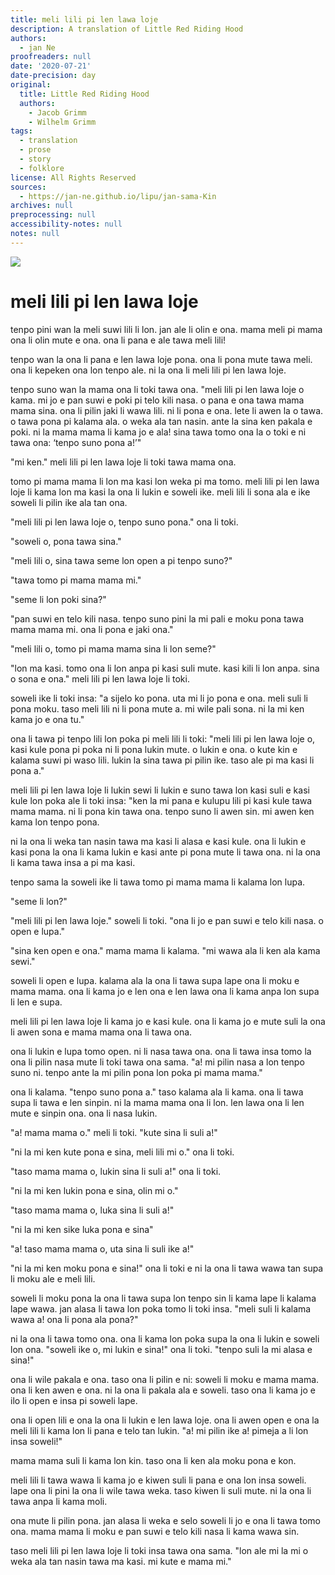 ```yaml
---
title: meli lili pi len lawa loje
description: A translation of Little Red Riding Hood
authors:
  - jan Ne
proofreaders: null
date: '2020-07-21'
date-precision: day
original:
  title: Little Red Riding Hood
  authors:
    - Jacob Grimm
    - Wilhelm Grimm
tags:
  - translation
  - prose
  - story
  - folklore
license: All Rights Reserved
sources:
  - https://jan-ne.github.io/lipu/jan-sama-Kin
archives: null
preprocessing: null
accessibility-notes: null
notes: null
---
```


![](https://jan-ne.github.io/lipu/jan-sama-Kin/meli_lili_pi_len_lawa_loje.jpg)

# meli lili pi len lawa loje

tenpo pini wan la meli suwi lili li lon. jan ale li olin e ona. mama meli pi mama ona li olin mute e ona. ona li pana e ale tawa meli lili!

tenpo wan la ona li pana e len lawa loje pona. ona li pona mute tawa meli. ona li kepeken ona lon tenpo ale. ni la ona li meli lili pi len lawa loje.

tenpo suno wan la mama ona li toki tawa ona. "meli lili pi len lawa loje o kama. mi jo e pan suwi e poki pi telo kili nasa. o pana e ona tawa mama mama sina. ona li pilin jaki li wawa lili. ni li pona e ona. lete li awen la o tawa. o tawa pona pi kalama ala. o weka ala tan nasin. ante la sina ken pakala e poki. ni la mama mama li kama jo e ala! sina tawa tomo ona la o toki e ni tawa ona: ‘tenpo suno pona a!’"

"mi ken." meli lili pi len lawa loje li toki tawa mama ona.

tomo pi mama mama li lon ma kasi lon weka pi ma tomo. meli lili pi len lawa loje li kama lon ma kasi la ona li lukin e soweli ike. meli lili li sona ala e ike soweli li pilin ike ala tan ona.

"meli lili pi len lawa loje o, tenpo suno pona." ona li toki.

"soweli o, pona tawa sina."

"meli lili o, sina tawa seme lon open a pi tenpo suno?"

"tawa tomo pi mama mama mi."

"seme li lon poki sina?"

"pan suwi en telo kili nasa. tenpo suno pini la mi pali e moku pona tawa mama mama mi. ona li pona e jaki ona."

"meli lili o, tomo pi mama mama sina li lon seme?"

"lon ma kasi. tomo ona li lon anpa pi kasi suli mute. kasi kili li lon anpa. sina o sona e ona." meli lili pi len lawa loje li toki.

soweli ike li toki insa: "a sijelo ko pona. uta mi li jo pona e ona. meli suli li pona moku. taso meli lili ni li pona mute a. mi wile pali sona. ni la mi ken kama jo e ona tu."

ona li tawa pi tenpo lili lon poka pi meli lili li toki: "meli lili pi len lawa loje o, kasi kule pona pi poka ni li pona lukin mute. o lukin e ona. o kute kin e kalama suwi pi waso lili. lukin la sina tawa pi pilin ike. taso ale pi ma kasi li pona a."

meli lili pi len lawa loje li lukin sewi li lukin e suno tawa lon kasi suli e kasi kule lon poka ale li toki insa: "ken la mi pana e kulupu lili pi kasi kule tawa mama mama. ni li pona kin tawa ona. tenpo suno li awen sin. mi awen ken kama lon tenpo pona.

ni la ona li weka tan nasin tawa ma kasi li alasa e kasi kule. ona li lukin e kasi pona la ona li kama lukin e kasi ante pi pona mute li tawa ona. ni la ona li kama tawa insa a pi ma kasi.

tenpo sama la soweli ike li tawa tomo pi mama mama li kalama lon lupa.

"seme li lon?"

"meli lili pi len lawa loje." soweli li toki. "ona li jo e pan suwi e telo kili nasa. o open e lupa."

"sina ken open e ona." mama mama li kalama. "mi wawa ala li ken ala kama sewi."

soweli li open e lupa. kalama ala la ona li tawa supa lape ona li moku e mama mama. ona li kama jo e len ona e len lawa ona li kama anpa lon supa li len e supa.

meli lili pi len lawa loje li kama jo e kasi kule. ona li kama jo e mute suli la ona li awen sona e mama mama ona li tawa ona.

ona li lukin e lupa tomo open. ni li nasa tawa ona. ona li tawa insa tomo la ona li pilin nasa mute li toki tawa ona sama. "a! mi pilin nasa a lon tenpo suno ni. tenpo ante la mi pilin pona lon poka pi mama mama."

ona li kalama. "tenpo suno pona a." taso kalama ala li kama. ona li tawa supa li tawa e len sinpin. ni la mama mama ona li lon. len lawa ona li len mute e sinpin ona. ona li nasa lukin.

"a! mama mama o." meli li toki. "kute sina li suli a!"

"ni la mi ken kute pona e sina, meli lili mi o." ona li toki.

"taso mama mama o, lukin sina li suli a!" ona li toki.

"ni la mi ken lukin pona e sina, olin mi o."

"taso mama mama o, luka sina li suli a!"

"ni la mi ken sike luka pona e sina"

"a! taso mama mama o, uta sina li suli ike a!"

"ni la mi ken moku pona e sina!" ona li toki e ni la ona li tawa wawa tan supa li moku ale e meli lili.

soweli li moku pona la ona li tawa supa lon tenpo sin li kama lape li kalama lape wawa. jan alasa li tawa lon poka tomo li toki insa. "meli suli li kalama wawa a! ona li pona ala pona?"

ni la ona li tawa tomo ona. ona li kama lon poka supa la ona li lukin e soweli lon ona. "soweli ike o, mi lukin e sina!" ona li toki. "tenpo suli la mi alasa e sina!"

ona li wile pakala e ona. taso ona li pilin e ni: soweli li moku e mama mama. ona li ken awen e ona. ni la ona li pakala ala e soweli. taso ona li kama jo e ilo li open e insa pi soweli lape.

ona li open lili e ona la ona li lukin e len lawa loje. ona li awen open e ona la meli lili li kama lon li pana e telo tan lukin. "a! mi pilin ike a! pimeja a li lon insa soweli!"

mama mama suli li kama lon kin. taso ona li ken ala moku pona e kon.

meli lili li tawa wawa li kama jo e kiwen suli li pana e ona lon insa soweli. lape ona li pini la ona li wile tawa weka. taso kiwen li suli mute. ni la ona li tawa anpa li kama moli.

ona mute li pilin pona. jan alasa li weka e selo soweli li jo e ona li tawa tomo ona. mama mama li moku e pan suwi e telo kili nasa li kama wawa sin.

taso meli lili pi len lawa loje li toki insa tawa ona sama. "lon ale mi la mi o weka ala tan nasin tawa ma kasi. mi kute e mama mi."